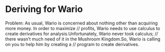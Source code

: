 # Deriving for Wario
Problem: As usual, Wario is concerned about nothing other than acquiring more money. In order to maximize 
//             profits, Wario needs to use calculus to create derivatives for analysis.Unfortunately, Wario never took calculus; 
//             there wasn’t much need of it in the Mushroom Kingdom.So, Wario is calling on you to help him by creating a 
//             program to create derivatives.
